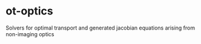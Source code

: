 # ot-optics
Solvers for optimal transport and generated jacobian equations arising from non-imaging optics

